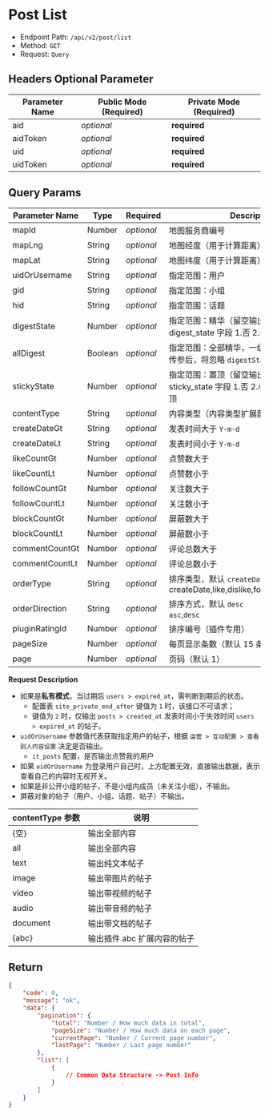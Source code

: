 # Post List

- Endpoint Path: `/api/v2/post/list`
- Method: `GET`
- Request: `Query`

## Headers Optional Parameter

| Parameter Name | Public Mode (Required) | Private Mode (Required) |
| --- | --- | --- |
| aid | *optional* | **required** |
| aidToken | *optional* | **required** |
| uid | *optional* | **required** |
| uidToken | *optional* | **required** |

## Query Params

| Parameter Name | Type | Required | Description |
| --- | --- | --- | --- |
| mapId | Number | *optional* | 地图服务商编号 |
| mapLng | String | *optional* | 地图经度（用于计算距离） |
| mapLat | String | *optional* | 地图纬度（用于计算距离） |
| uidOrUsername | String | *optional* | 指定范围：用户 |
| gid | String | *optional* | 指定范围：小组 |
| hid | String | *optional* | 指定范围：话题 |
| digestState | Number | *optional* | 指定范围：精华（留空输出全部）<br>digest_state 字段 1.否 2.一级精华 3.二级精华 |
| allDigest | Boolean | *optional* | 指定范围：全部精华，一级精华和二级精华<br>传参后，将忽略 `digestState` 参数 |
| stickyState | Number | *optional* | 指定范围：置顶（留空输出全部）<br>sticky_state 字段 1.否 2.小组页置顶 3.全局置顶 |
| contentType | String | *optional* | 内容类型（内容类型扩展配置的参数） |
| createDateGt | String | *optional* | 发表时间大于 `Y-m-d` |
| createDateLt | String | *optional* | 发表时间小于 `Y-m-d` |
| likeCountGt | Number | *optional* | 点赞数大于 |
| likeCountLt | Number | *optional* | 点赞数小于 |
| followCountGt | Number | *optional* | 关注数大于 |
| followCountLt | Number | *optional* | 关注数小于 |
| blockCountGt | Number | *optional* | 屏蔽数大于 |
| blockCountLt | Number | *optional* | 屏蔽数小于 |
| commentCountGt | Number | *optional* | 评论总数大于 |
| commentCountLt | Number | *optional* | 评论总数小于 |
| orderType | String | *optional* | 排序类型，默认 `createDate`<br>createDate,like,dislike,follow,block,comment |
| orderDirection | String | *optional* | 排序方式，默认 `desc`<br>`asc`,`desc` |
| pluginRatingId | Number | *optional* | 排序编号（插件专用） |
| pageSize | Number | *optional* | 每页显示条数（默认 15 条） |
| page | Number | *optional* | 页码（默认 1） |

**Request Description**

- 如果是**私有模式**，当过期后 `users > expired_at`，需判断到期后的状态。
    - 配置表 `site_private_end_after` 键值为 `1` 时，该接口不可请求；
    - 键值为 `2` 时，仅输出 `posts > created_at` 发表时间小于失效时间 `users > expired_at` 的帖子。
- `uidOrUsername` 参数值代表获取指定用户的帖子，根据 `运营 > 互动配置 > 查看别人内容设置` 决定是否输出。
    - `it_posts` 配置，是否输出点赞我的用户
- 如果 `uidOrUsername` 为登录用户自己时，上方配置无效，直接输出数据，表示查看自己的内容时无视开关。
- 如果是非公开小组的帖子，不是小组内成员（未关注小组），不输出。
- 屏蔽对象的帖子（用户、小组、话题、帖子）不输出。

| contentType 参数 | 说明 |
| --- | --- |
| {空} | 输出全部内容 |
| all | 输出全部内容 |
| text | 输出纯文本帖子 |
| image | 输出带图片的帖子 |
| video | 输出带视频的帖子 |
| audio | 输出带音频的帖子 |
| document | 输出带文档的帖子 |
| {abc} | 输出插件 abc 扩展内容的帖子 |

## Return

```json
{
    "code": 0,
    "message": "ok",
    "data": {
        "pagination": {
            "total": "Number / How much data in total",
            "pageSize": "Number / How much data on each page",
            "currentPage": "Number / Current page number",
            "lastPage": "Number / Last page number"
        },
        "list": [
            {
                // Common Data Structure -> Post Info
            }
        ]
    }
}
```

